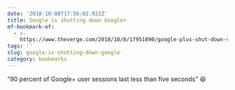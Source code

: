```yaml
---
date: '2018-10-08T17:56:02.921Z'
title: Google is shutting down Google+
mf-bookmark-of:
  - >-
    https://www.theverge.com/2018/10/8/17951890/google-plus-shut-down-security-api-change-gmail-android
tags: ''
slug: google-is-shutting-down-google
category: bookmarks
---
```

“90 percent of Google+ user sessions last less than five seconds” 😆
